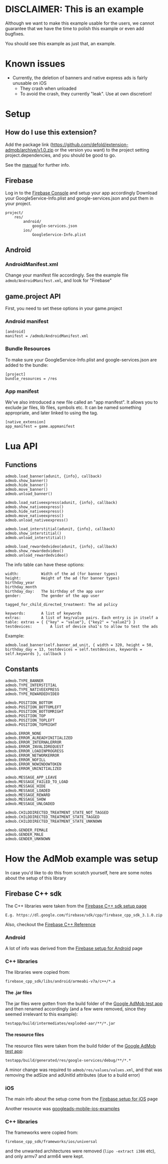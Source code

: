 
# DISCLAIMER: This is an example

Although we want to make this example usable for the users, we cannot guarantee that
we have the time to polish this example or even add bugfixes.

You should see this example as just that, an example.

# Known issues

* Currently, the deletion of banners and native express ads is fairly unusable on iOS
	- They crash when unloaded
	- To avoid the crash, they currently "leak". Use at own discretion!

# Setup

## How do I use this extension?

Add the package link (https://github.com/defold/extension-admob/archive/v1.0.zip or the version you want) to the project setting project.dependencies, and you should be good to go.

See the [manual](http://www.defold.com/manuals/libraries/) for further info.

## Firebase

Log in to the [Firebase Console](https://console.firebase.google.com/) and setup your app accordingly
Download your GoogleService-Info.plist and google-services.json and put them in your project.

	project/
		res/
			android/
				google-services.json
			ios/
				GoogleService-Info.plist


## Android

### AndroidManifest.xml

Change your manifest file accordingly. See the example file ```admob/AndroidManifest.xml```, and look for "Firebase"

## game.project API

First, you need to set these options in your game.project

### Android manifest

	[android]
	manifest = /admob/AndroidManifest.xml

### Bundle Resources

To make sure your GoogleService-Info.plist and google-services.json are added to the bundle:

	[project]
	bundle_resources = /res

### App manifest

We've also introduced a new file called an "app manifest". It allows you to exclude jar files, lib files, symbols etc.
It can be named something appropriate, and later linked to using the tag.

	[native_extension]
	app_manifest = game.appmanifest


# Lua API

## Functions

	admob.load_banner(adunit, {info}, callback)
	admob.show_banner()
	admob.hide_banner()
	admob.move_banner()
	admob.unload_banner()

	admob.load_nativeexpress(adunit, {info}, callback)
	admob.show_nativeexpress()
	admob.hide_nativeexpress()
	admob.move_nativeexpress()
	admob.unload_nativeexpress()

	admob.load_interstitial(adunit, {info}, callback)
	admob.show_interstitial()
	admob.unload_interstitial()

	admob.load_rewardedvideo(adunit, {info}, callback)
	admob.show_rewardedvideo()
	admob.unload_rewardedvideo()

The info table can have these options:

	
    width: 			Width of the ad (for banner types)
    height:			Height of the ad (for banner types)
    birthday_year
    birthday_month
    birthday_day:	The birthday of the app user
    gender:			The gender of the app user

    tagged_for_child_directed_treatment: The ad policy

    keywords:		A list of keywords
    extras:			A list of key/value pairs. Each entry is in itself a table: extras = { {"key" = "value"}, {"key2" = "value2"} }
    testdevices:		A list of device sha1's to allow to test the ads


Example:

    admob.load_banner(self.banner_ad_unit, { width = 320, height = 50, birthday_day = 13, testdevices = self.testdevices, keywords = self.keywords }, callback )

## Constants

	admob.TYPE_BANNER
	admob.TYPE_INTERSTITIAL
	admob.TYPE_NATIVEEXPRESS
	admob.TYPE_REWARDEDVIDEO

	admob.POSITION_BOTTOM
	admob.POSITION_BOTTOMLEFT
	admob.POSITION_BOTTOMRIGHT
	admob.POSITION_TOP
	admob.POSITION_TOPLEFT
	admob.POSITION_TOPRIGHT

	admob.ERROR_NONE
	admob.ERROR_ALREADYINITIALIZED
	admob.ERROR_INTERNALERROR
	admob.ERROR_INVALIDREQUEST
	admob.ERROR_LOADINPROGRESS
	admob.ERROR_NETWORKERROR
	admob.ERROR_NOFILL
	admob.ERROR_NOWINDOWTOKEN
	admob.ERROR_UNINITIALIZED

	admob.MESSAGE_APP_LEAVE
	admob.MESSAGE_FAILED_TO_LOAD
	admob.MESSAGE_HIDE
	admob.MESSAGE_LOADED
	admob.MESSAGE_REWARD
	admob.MESSAGE_SHOW
	admob.MESSAGE_UNLOADED

	admob.CHILDDIRECTED_TREATMENT_STATE_NOT_TAGGED
	admob.CHILDDIRECTED_TREATMENT_STATE_TAGGED
	admob.CHILDDIRECTED_TREATMENT_STATE_UNKNOWN

	admob.GENDER_FEMALE
	admob.GENDER_MALE
	admob.GENDER_UNKNOWN


# How the AdMob example was setup

In case you'd like to do this from scratch yourself, here are some notes about the setup of this library

## Firebase C++ sdk

The C++ libraries were taken from the [Firebase C++ sdk setup page](https://firebase.google.com/docs/cpp/setup)

	E.g. https://dl.google.com/firebase/sdk/cpp/firebase_cpp_sdk_3.1.0.zip

Also, checkout the [Firebase C++ Reference](https://firebase.google.com/docs/reference/cpp/)

### Android

A lot of info was derived from the [Firebase setup for Android](https://firebase.google.com/docs/cpp/setup#setup_for_android) page


### C++ libraries

The libraries were copied from:

	firebase_cpp_sdk/libs/android/armeabi-v7a/c++/*.a

#### The .jar files

The jar files were gotten from the build folder of the [Google AdMob test app](https://github.com/firebase/quickstart-cpp/tree/master/admob/testapp) and then renamed accordingly (and a few were removed, since they seemed irrelevant to this example):

    testapp/build/intermediates/exploded-aar/**/*.jar


#### The resource files

The resource files were taken from the build folder of the [Google AdMob test app](https://github.com/firebase/quickstart-cpp/tree/master/admob/testapp):

	testapp/build/generated/res/google-services/debug/**/*.*

A minor change was required to ```admob/res/values/values.xml```, and that was removing the adSize and adUnitId attributes (due to a build error)


### iOS

The main info about the setup come from the [Firebase setup for iOS](https://firebase.google.com/docs/cpp/setup#setup_for_ios) page

Another resource was [googleads-mobile-ios-examples](https://github.com/googleads/googleads-mobile-ios-examples)


### C++ libraries

The frameworks were copied from:

	firebase_cpp_sdk/frameworks/ios/universal

and the unwanted architectures were removed (```lipo -extract i386``` etc), and only armv7 and arm64 were kept.

